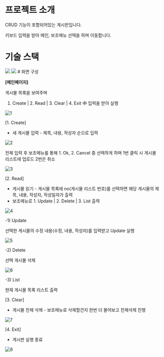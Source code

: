 # 프로젝트 소개



CRUD 기능이 포함되어있는 게시판입니다.

키보드 입력을 받아 메인, 보조메뉴 선택을 하며 이동합니다.

# 기술 스택
<img src="https://img.shields.io/badge/MariaDB-003545?style=for-the-badge&logo=MariaDB&logoColor=white">
<img src="https://img.shields.io/badge/Python-3776AB?style=for-the-badge&logo=Python&logoColor=white">
# 화면 구성



**[메인페이지]**

게시물 목록을 보여주며

1. Create | 2. Read | 3. Clear | 4. Exit 中 입력을 받아 실행
 
![1](https://github.com/jyeeeh/Project/assets/145963612/39e9a043-db1a-4dbd-bc87-fdc75888078b)

[1. Create]

- 새 게시물 입력 - 제목, 내용, 작성자 순으로 입력

![2](https://github.com/jyeeeh/Project/assets/145963612/4a1f98cc-130b-4a51-8175-d7c8ab1d6bc2)

전체 입력 후 보조메뉴를 통해 1. Ok, 2. Cancel 중 선택하게 하며 1번 클릭 시 게시물 리스트에 업로드 2번은 취소

![3](https://github.com/jyeeeh/Project/assets/145963612/f30bf309-255b-486a-9a74-e14fa47ca061)

[2. Read]

- 게시물 읽기 - 게시물 목록에 no(게시물 리스트 번호)를 선택하면 해당 게시물의 제목, 내용, 작성자, 작성일자가 출력
- 보조메뉴로 1. Update | 2. Delete | 3. List 출력

![4](https://github.com/jyeeeh/Project/assets/145963612/594c7ea6-f2fe-4594-b51c-5768e38664ba)

-1) Update 

선택한 게시물의 수정 내용(수정, 내용, 작성자)를 입력받고 Update 실행

![5](https://github.com/jyeeeh/Project/assets/145963612/dff98313-f11a-4be1-84b9-84aa5fdb8d9b)

-2) Delete 

선택 게시물 삭제

![6](https://github.com/jyeeeh/Project/assets/145963612/e56d163f-68de-4325-b94e-3c197dfc0c69)

-3) List

현재 게시물 목록 리스트 출력

[3. Clear]

- 게시물 전체 삭제 - 보조메뉴로 삭제할건지 한번 더 물어보고 전체삭제 진행

![7](https://github.com/jyeeeh/Project/assets/145963612/72a022fb-ef92-45a1-89d4-57b7ea9ba7fb)

[4. Exit]

- 게시판 실행 종료

![8](https://github.com/jyeeeh/Project/assets/145963612/87b3eaf6-a5ef-46cd-8d32-d2103954be82)
